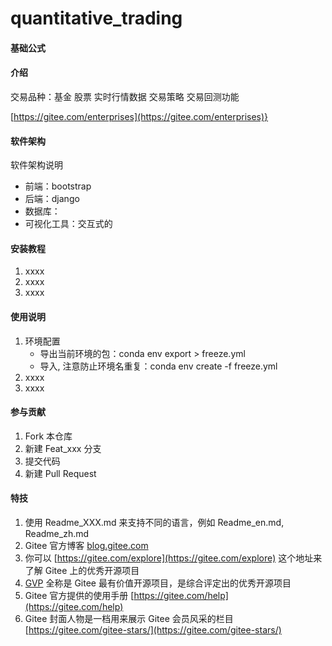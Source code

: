 # quantitative_trading

#### 基础公式

#### 介绍
交易品种：基金 股票
实时行情数据
交易策略
交易回测功能

[https://gitee.com/enterprises](https://gitee.com/enterprises)}

#### 软件架构
软件架构说明
* 前端：bootstrap
* 后端：django
* 数据库：
* 可视化工具：交互式的


#### 安装教程

1.  xxxx
2.  xxxx
3.  xxxx

#### 使用说明

1.  环境配置
    * 导出当前环境的包：conda env export > freeze.yml
    * 导入, 注意防止环境名重复：conda env create -f freeze.yml
2.  xxxx
3.  xxxx

#### 参与贡献

1.  Fork 本仓库
2.  新建 Feat_xxx 分支
3.  提交代码
4.  新建 Pull Request


#### 特技

1.  使用 Readme\_XXX.md 来支持不同的语言，例如 Readme\_en.md, Readme\_zh.md
2.  Gitee 官方博客 [blog.gitee.com](https://blog.gitee.com)
3.  你可以 [https://gitee.com/explore](https://gitee.com/explore) 这个地址来了解 Gitee 上的优秀开源项目
4.  [GVP](https://gitee.com/gvp) 全称是 Gitee 最有价值开源项目，是综合评定出的优秀开源项目
5.  Gitee 官方提供的使用手册 [https://gitee.com/help](https://gitee.com/help)
6.  Gitee 封面人物是一档用来展示 Gitee 会员风采的栏目 [https://gitee.com/gitee-stars/](https://gitee.com/gitee-stars/)
